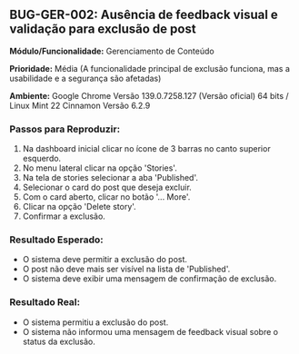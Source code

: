 ## BUG-GER-002: Ausência de feedback visual e validação para exclusão de post

**Módulo/Funcionalidade:** Gerenciamento de Conteúdo

**Prioridade:** Média (A funcionalidade principal de exclusão funciona, mas a usabilidade e a segurança são afetadas)

**Ambiente:** Google Chrome Versão 139.0.7258.127 (Versão oficial) 64 bits / Linux Mint 22 Cinnamon Versão 6.2.9

### Passos para Reproduzir:
1.  Na dashboard inicial clicar no ícone de 3 barras no canto superior esquerdo.
2.  No menu lateral clicar na opção 'Stories'.
3.  Na tela de stories selecionar a aba 'Published'.
4.  Selecionar o card do post que deseja excluir.
5.  Com o card aberto, clicar no botão '... More'.
6.  Clicar na opção 'Delete story'.
7.  Confirmar a exclusão.

### Resultado Esperado:  
* O sistema deve permitir a exclusão do post.  
* O post não deve mais ser visível na lista de 'Published'.  
* O sistema deve exibir uma mensagem de confirmação de exclusão.  

### Resultado Real:  
* O sistema permitiu a exclusão do post.
* O sistema não informou uma mensagem de feedback visual sobre o status da exclusão.
